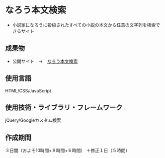 # なろう本文検索
- 小説家になろうに投稿されたすべての小説の本文から任意の文字列を検索できるサイト

## 成果物
- 公開サイト&emsp;→&emsp;[なろう本文検索](https://narou.ykllog.com)

## 使用言語
HTML/CSS/JavaScript

## 使用技術・ライブラリ・フレームワーク
jQuery/Googleカスタム検索

## 作成期間
３日間（およそ10時間+８時間+６時間）
＋修正１日（５時間）
